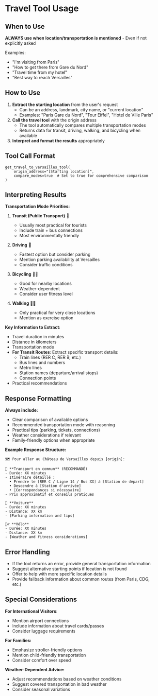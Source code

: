 # Travel Tool Usage

## When to Use
**ALWAYS use when location/transportation is mentioned** - Even if not explicitly asked

Examples:
- "I'm visiting from Paris"
- "How to get there from Gare du Nord"
- "Travel time from my hotel"
- "Best way to reach Versailles"

## How to Use

1. **Extract the starting location** from the user's request
   - Can be an address, landmark, city name, or "current location"
   - Examples: "Paris Gare du Nord", "Tour Eiffel", "Hotel de Ville Paris"
2. **Call the travel tool** with the origin address
   - The tool automatically compares multiple transportation modes
   - Returns data for transit, driving, walking, and bicycling when available
3. **Interpret and format the results** appropriately

## Tool Call Format

```
get_travel_to_versailles_tool(
    origin_address="[Starting location]",
    compare_modes=true  # Set to true for comprehensive comparison
)
```

## Interpreting Results

**Transportation Mode Priorities:**
1. **Transit (Public Transport)** 🚌
   - Usually most practical for tourists
   - Include train + bus connections
   - Most environmentally friendly

2. **Driving** 🚗
   - Fastest option but consider parking
   - Mention parking availability at Versailles
   - Consider traffic conditions

3. **Bicycling** 🚴‍♂️
   - Good for nearby locations
   - Weather-dependent
   - Consider user fitness level

4. **Walking** 🚶‍♂️
   - Only practical for very close locations
   - Mention as exercise option

**Key Information to Extract:**
- Travel duration in minutes
- Distance in kilometers
- Transportation mode
- **For Transit Routes**: Extract specific transport details:
  - Train lines (RER C, RER B, etc.)
  - Bus lines and numbers
  - Metro lines
  - Station names (departure/arrival stops)
  - Connection points
- Practical recommendations

## Response Formatting

**Always include:**
- Clear comparison of available options
- Recommended transportation mode with reasoning
- Practical tips (parking, tickets, connections)
- Weather considerations if relevant
- Family-friendly options when appropriate

**Example Response Structure:**
```
🗺️ Pour aller au Château de Versailles depuis [origin]:

🚌 **Transport en commun** (RECOMMANDÉ)
- Durée: XX minutes
- Itinéraire détaillé :
  • Prendre le [RER C / Ligne 14 / Bus XX] à [Station de départ]
  • Descendre à [Station d'arrivée]
  • [Correspondances si nécessaire]
- Prix approximatif et conseils pratiques

🚗 **Voiture**
- Durée: XX minutes
- Distance: XX km
- [Parking information and tips]

🚴‍♂️ **Vélo**
- Durée: XX minutes
- Distance: XX km
- [Weather and fitness considerations]
```

## Error Handling

- If the tool returns an error, provide general transportation information
- Suggest alternative starting points if location is not found
- Offer to help with more specific location details
- Provide fallback information about common routes (from Paris, CDG, etc.)

## Special Considerations

**For International Visitors:**
- Mention airport connections
- Include information about travel cards/passes
- Consider luggage requirements

**For Families:**
- Emphasize stroller-friendly options
- Mention child-friendly transportation
- Consider comfort over speed

**Weather-Dependent Advice:**
- Adjust recommendations based on weather conditions
- Suggest covered transportation in bad weather
- Consider seasonal variations